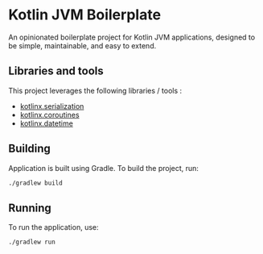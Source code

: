 # Kotlin JVM Boilerplate

An opinionated boilerplate project for Kotlin JVM applications, designed to be simple, maintainable, and easy to extend.

## Libraries and tools

This project leverages the following libraries / tools :

- [kotlinx.serialization](https://github.com/Kotlin/kotlinx.serialization)
- [kotlinx.coroutines](https://github.com/Kotlin/kotlinx.coroutines)
- [kotlinx.datetime](https://github.com/Kotlin/kotlinx-datetime)

## Building

Application is built using Gradle. To build the project, run:

```sh
./gradlew build
```

## Running

To run the application, use:

```sh
./gradlew run
```